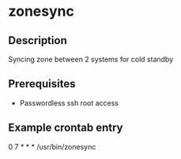 zonesync
========

## Description
Syncing zone between 2 systems for cold standby

## Prerequisites

* Passwordless ssh root access 

## Example crontab entry
0 7 * * * /usr/bin/zonesync <zone> <remote system>
